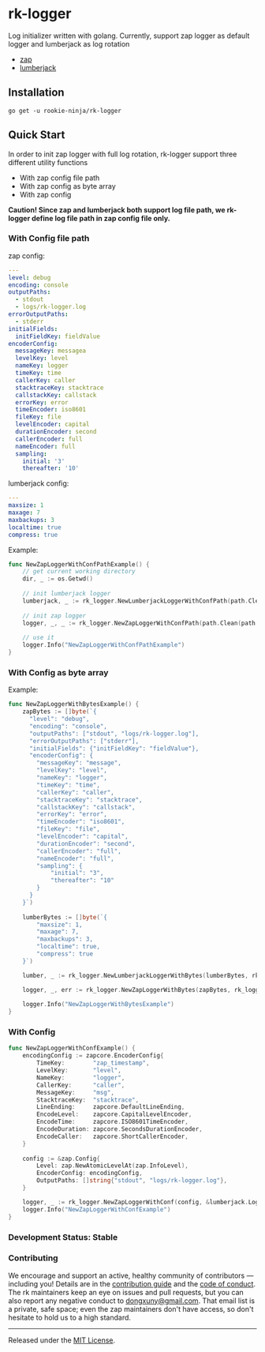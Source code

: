 # rk-logger
Log initializer written with golang.
Currently, support zap logger as default logger and lumberjack as log rotation

- [zap](https://github.com/uber-go/zap)
- [lumberjack](https://github.com/natefinch/lumberjack)

## Installation
`go get -u rookie-ninja/rk-logger`

## Quick Start
In order to init zap logger with full log rotation, rk-logger support three different utility functions
- With zap config file path
- With zap config as byte array
- With zap config

**Caution! Since zap and lumberjack both support log file path, we rk-logger define log file path in zap config file only.**

### With Config file path
zap config:
```yaml
---
level: debug
encoding: console
outputPaths:
  - stdout
  - logs/rk-logger.log
errorOutputPaths:
  - stderr
initialFields:
  initFieldKey: fieldValue
encoderConfig:
  messageKey: messagea
  levelKey: level
  nameKey: logger
  timeKey: time
  callerKey: caller
  stacktraceKey: stacktrace
  callstackKey: callstack
  errorKey: error
  timeEncoder: iso8601
  fileKey: file
  levelEncoder: capital
  durationEncoder: second
  callerEncoder: full
  nameEncoder: full
  sampling:
    initial: '3'
    thereafter: '10'
```
lumberjack config:
```yaml
---
maxsize: 1
maxage: 7
maxbackups: 3
localtime: true
compress: true
```
Example:
```go
func NewZapLoggerWithConfPathExample() {
    // get current working directory
    dir, _ := os.Getwd()
    
    // init lumberjack logger
    lumberjack, _ := rk_logger.NewLumberjackLoggerWithConfPath(path.Clean(path.Join(dir, "/assets/lumberjack.yaml")), rk_logger.YAML) 
    
    // init zap logger 
    logger, _, _ := rk_logger.NewZapLoggerWithConfPath(path.Clean(path.Join(dir, "/assets/zap.yaml")), rk_logger.YAML, lumberjack)
    
    // use it 
    logger.Info("NewZapLoggerWithConfPathExample")
}
```
### With Config as byte array
Example:
```go
func NewZapLoggerWithBytesExample() {
    zapBytes := []byte(`{
      "level": "debug",
      "encoding": "console",
      "outputPaths": ["stdout", "logs/rk-logger.log"],
      "errorOutputPaths": ["stderr"],
      "initialFields": {"initFieldKey": "fieldValue"},
      "encoderConfig": {
        "messageKey": "message",
        "levelKey": "level",
        "nameKey": "logger",
        "timeKey": "time",
        "callerKey": "caller",
        "stacktraceKey": "stacktrace",
        "callstackKey": "callstack",
        "errorKey": "error",
        "timeEncoder": "iso8601",
        "fileKey": "file",
        "levelEncoder": "capital",
        "durationEncoder": "second",
        "callerEncoder": "full",
        "nameEncoder": "full",
        "sampling": {
            "initial": "3",
            "thereafter": "10"
        }
      }
    }`)
    
    lumberBytes := []byte(`{
        "maxsize": 1,
        "maxage": 7,
        "maxbackups": 3,
        "localtime": true,
        "compress": true
    }`)

    lumber, _ := rk_logger.NewLumberjackLoggerWithBytes(lumberBytes, rk_logger.JSON)

    logger, _, err := rk_logger.NewZapLoggerWithBytes(zapBytes, rk_logger.JSON, lumber)
    
    logger.Info("NewZapLoggerWithBytesExample")
}
```
### With Config
```go
func NewZapLoggerWithConfExample() {
    encodingConfig := zapcore.EncoderConfig{
        TimeKey:        "zap_timestamp",
        LevelKey:       "level",
        NameKey:        "logger",
        CallerKey:      "caller",
        MessageKey:     "msg",
        StacktraceKey:  "stacktrace",
        LineEnding:     zapcore.DefaultLineEnding,
        EncodeLevel:    zapcore.CapitalLevelEncoder,
        EncodeTime:     zapcore.ISO8601TimeEncoder,
        EncodeDuration: zapcore.SecondsDurationEncoder,
        EncodeCaller:   zapcore.ShortCallerEncoder,
    }
    
    config := &zap.Config{
        Level: zap.NewAtomicLevelAt(zap.InfoLevel),
        EncoderConfig: encodingConfig,
        OutputPaths: []string{"stdout", "logs/rk-logger.log"},
    }

    logger, _ := rk_logger.NewZapLoggerWithConf(config, &lumberjack.Logger{})
    logger.Info("NewZapLoggerWithConfExample")
}
```

### Development Status: Stable

### Contributing
We encourage and support an active, healthy community of contributors &mdash;
including you! Details are in the [contribution guide](CONTRIBUTING.md) and
the [code of conduct](CODE_OF_CONDUCT.md). The rk maintainers keep an eye on
issues and pull requests, but you can also report any negative conduct to
dongxuny@gmail.com. That email list is a private, safe space; even the zap
maintainers don't have access, so don't hesitate to hold us to a high
standard.

<hr>

Released under the [MIT License](LICENSE.txt).

